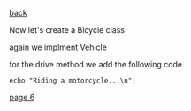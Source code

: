 [back](./page04.md)


Now let's create a Bicycle class

again we implment Vehicle

for the drive method we add the following code

```
echo "Riding a motorcycle...\n";
```

[page 6](./page06.md)
